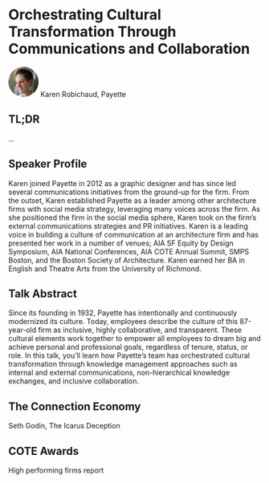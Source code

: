 # Orchestrating Cultural Transformation Through Communications and Collaboration

<img src="../media/SpeakerHeadshot_10KarenRobichaud.png" width="60px"> 
Karen Robichaud, Payette

## TL;DR
...

## Speaker Profile
Karen joined Payette in 2012 as a graphic designer and has since led several communications initiatives from the ground-up for the firm. From the outset, Karen established Payette as a leader among other architecture firms with social media strategy, leveraging many voices across the firm. As she positioned the firm in the social media sphere, Karen took on the firm’s external communications strategies and PR initiatives. Karen is a leading voice in building a culture of communication at an architecture firm and has presented her work in a number of venues; AIA SF Equity by Design Symposium, AIA National Conferences, AIA COTE Annual Summit, SMPS Boston, and the Boston Society of Architecture. Karen earned her BA in English and Theatre Arts from the University of Richmond.

## Talk Abstract
Since its founding in 1932, Payette has intentionally and continuously modernized its culture. Today, employees describe the culture of this 87-year-old firm as inclusive, highly collaborative, and transparent. These cultural elements work together to empower all employees to dream big and achieve personal and professional goals, regardless of tenure, status, or role. In this talk, you’ll learn how Payette’s team has orchestrated cultural transformation through knowledge management approaches such as internal and external communications, non-hierarchical knowledge exchanges, and inclusive collaboration.

## The Connection Economy
Seth Godin, The Icarus Deception

## COTE Awards
High performing firms report